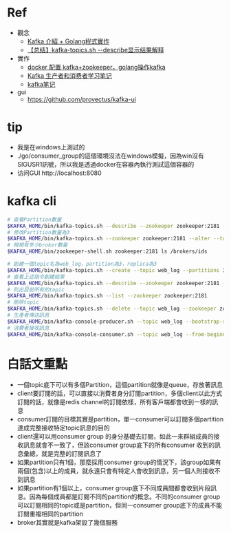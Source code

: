 # Ref
- 觀念
    - [Kafka 介紹 + Golang程式實作](https://ftn8205.medium.com/kafka-%E4%BB%8B%E7%B4%B9-golang%E7%A8%8B%E5%BC%8F%E5%AF%A6%E4%BD%9C-2b108481369e)
    - [【总结】kafka-topics.sh --describe显示结果解释](https://developer.aliyun.com/article/515351)
- 實作
    - [docker 配置 kafka+zookeeper，golang操作kafka](https://blog.51cto.com/u_6192297/3299886)
    - [Kafka 生产者和消费者学习笔记](https://leehao.me/Kafka-%E7%94%9F%E4%BA%A7%E8%80%85%E5%92%8C%E6%B6%88%E8%B4%B9%E8%80%85%E5%AD%A6%E4%B9%A0%E7%AC%94%E8%AE%B0/)
    - [kafka笔记](https://juejin.cn/post/6844903887149760526)
- gui
    - https://github.com/provectus/kafka-ui

# tip
- 我是在windows上測試的
- ./go/consumer_group的這個環境沒法在windows模擬，因為win沒有SIGUSR1訊號，所以我是透過docker在容器內執行測試這個容器的
- 访问GUI http://localhost:8080

# kafka cli
```sh
# 查看Partition數量
$KAFKA_HOME/bin/kafka-topics.sh --describe --zookeeper zookeeper:2181 --topic web_log
# 修改Partition數量為3
$KAFKA_HOME/bin/kafka-topics.sh --zookeeper zookeeper:2181 --alter --topic web_log --partitions 3
# 檢視有多少broker數量
$KAFKA_HOME/bin/zookeeper-shell.sh zookeeper:2181 ls /brokers/ids

# 創建一個topic名為web_log，partition為3，replica為3
$KAFKA_HOME/bin/kafka-topics.sh --create --topic web_log --partitions 3 --zookeeper zookeeper:2181 --replication-factor 3
# 查看上述指令創建結果
$KAFKA_HOME/bin/kafka-topics.sh --describe --zookeeper zookeeper:2181 --topic web_log
# 列出目前所有的topic
$KAFKA_HOME/bin/kafka-topics.sh --list --zookeeper zookeeper:2181
# 刪除topic
$KAFKA_HOME/bin/kafka-topics.sh --delete --topic web_log --zookeeper zookeeper:2181
# 生產者傳送訊息
$KAFKA_HOME/bin/kafka-console-producer.sh --topic web_log --bootstrap-server kafka1:9092,kafka2:9093,kafka3:9094
# 消費者接收訊息
$KAFKA_HOME/bin/kafka-console-consumer.sh --topic web_log --from-beginning --bootstrap-server host.docker.internal:9095,host.docker.internal:9096,host.docker.internal:9097
```

# 白話文重點
- 一個topic底下可以有多個Partition，這個partition就像是queue，存放著訊息
- client要訂閱的話，可以直接以消費者身分訂閱partition，多個client以此方式訂閱的話，就像是redis channel的訂閱依樣，所有客戶端都會收到一樣的訊息
- consumer訂閱的目標其實是partition，單一consumer可以訂閱多個partition達成完整接收特定topic訊息的目的
- client還可以用consumer group 的身分基礎去訂閱，如此一來群組成員的接收訊息就會不一致了，但該consumer group底下的所有consumer 收到的訊息彙總，就是完整的訂閱訊息了
- 如果partition只有1個，那麼採用consumer group的情況下，該group如果有兩個(包含)以上的成員，就永遠只會有特定人會收到訊息，另一個人則接收不到訊息
- 如果partition有1個以上，consumer group底下不同成員間都會收到片段訊息。因為每個成員都是訂閱不同的partition的概念。不同的consumer group可以訂閱相同的topic或是partition，但同一consumer group底下的成員不能訂閱重複相同的partition
- broker其實就是kafka架設了幾個服務
